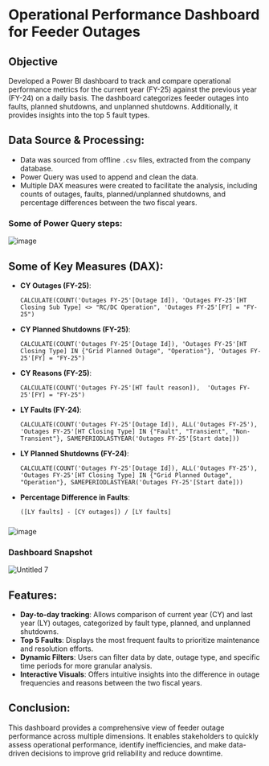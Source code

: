 # Operational Performance Dashboard for Feeder Outages


## Objective

Developed a Power BI dashboard to track and compare operational performance metrics for the current year (FY-25) against the previous year (FY-24) on a daily basis. The dashboard categorizes feeder outages into faults, planned shutdowns, and unplanned shutdowns. Additionally, it provides insights into the top 5 fault types.


## Data Source & Processing:
- Data was sourced from offline `.csv` files, extracted from the company database.
- Power Query was used to append and clean the data.
- Multiple DAX measures were created to facilitate the analysis, including counts of outages, faults, planned/unplanned shutdowns, and percentage differences between the two fiscal years.


### Some of Power Query steps:


![image](https://github.com/user-attachments/assets/13eb28b8-5891-4e92-96af-0404feb5257c)


## Some of Key Measures (DAX):
- **CY Outages (FY-25)**: 
   ```DAX
   CALCULATE(COUNT('Outages FY-25'[Outage Id]), 'Outages FY-25'[HT Closing Sub Type] <> "RC/DC Operation", 'Outages FY-25'[FY] = "FY-25")
   ```

- **CY Planned Shutdowns (FY-25)**: 
   ```DAX
   CALCULATE(COUNT('Outages FY-25'[Outage Id]), 'Outages FY-25'[HT Closing Type] IN {"Grid Planned Outage", "Operation"}, 'Outages FY-25'[FY] = "FY-25")
   ```
- **CY Reasons (FY-25)**:
    ```DAX
    CALCULATE(COUNT('Outages FY-25'[HT fault reason]),  'Outages FY-25'[FY] = "FY-25")
 
- **LY Faults (FY-24)**: 
   ```DAX
   CALCULATE(COUNT('Outages FY-25'[Outage Id]), ALL('Outages FY-25'), 'Outages FY-25'[HT Closing Type] IN {"Fault", "Transient", "Non-Transient"}, SAMEPERIODLASTYEAR('Outages FY-25'[Start date]))
   ```

- **LY Planned Shutdowns (FY-24)**: 
   ```DAX
   CALCULATE(COUNT('Outages FY-25'[Outage Id]), ALL('Outages FY-25'), 'Outages FY-25'[HT Closing Type] IN {"Grid Planned Outage", "Operation"}, SAMEPERIODLASTYEAR('Outages FY-25'[Start date]))
   ```

- **Percentage Difference in Faults**: 
   ```DAX
   ([LY faults] - [CY outages]) / [LY faults]
   ```

### 

![image](https://github.com/user-attachments/assets/aef95ea0-059d-45e8-9369-ffad8feb37ad) 

### Dashboard Snapshot
![Untitled 7](https://github.com/user-attachments/assets/5dd892c5-c603-4529-a595-3f69cd3916da)





## Features:
- **Day-to-day tracking**: Allows comparison of current year (CY) and last year (LY) outages, categorized by fault type, planned, and unplanned shutdowns.
- **Top 5 Faults**: Displays the most frequent faults to prioritize maintenance and resolution efforts.
- **Dynamic Filters**: Users can filter data by date, outage type, and specific time periods for more granular analysis.
- **Interactive Visuals**: Offers intuitive insights into the difference in outage frequencies and reasons between the two fiscal years.

## Conclusion:
This dashboard provides a comprehensive view of feeder outage performance across multiple dimensions. It enables stakeholders to quickly assess operational performance, identify inefficiencies, and make data-driven decisions to improve grid reliability and reduce downtime.
